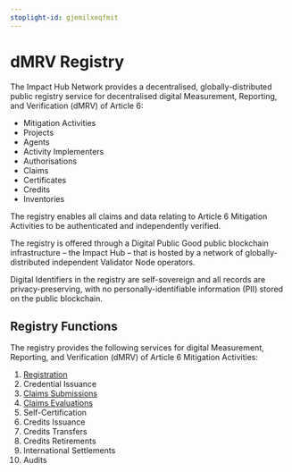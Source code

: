 ```yaml
---
stoplight-id: gjemilxeqfmit
---
```


# dMRV Registry

The Impact Hub Network provides a decentralised, globally-distributed public registry service for decentralised digital Measurement, Reporting, and Verification (dMRV) of Article 6:
- Mitigation Activities
- Projects
- Agents
- Activity Implementers
- Authorisations
- Claims
- Certificates
- Credits
- Inventories

The registry enables all claims and data relating to Article 6 Mitigation Activities to be authenticated and independently verified.

The registry is offered through a Digital Public Good public blockchain infrastructure – the Impact Hub – that is hosted by a network of globally-distributed independent Validator Node operators.

Digital Identifiers in the registry are self-sovereign and all records are privacy-preserving, with no personally-identifiable information (PII) stored on the public blockchain.

## Registry Functions 
The registry provides the following services for digital Measurement, Reporting, and Verification (dMRV) of Article 6 Mitigation Activities:
1. [Registration](Registration.md)
2. Credential Issuance
3. [Claims Submissions](Claims-Submissions.md)
4. [Claims Evaluations](Claims-Evaluations.md)
5. Self-Certification
6. Credits Issuance
7. Credits Transfers
8. Credits Retirements
9. International Settlements
10. Audits

